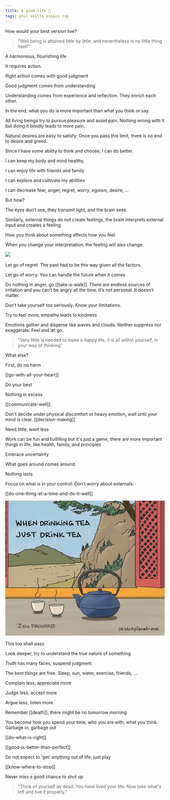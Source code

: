 ```yaml
---
title: A good life 🌱 
tags: phil skills essais top 
---
```


How would your best version live? 

> "Well being is attained little by little, 
> and nevertheless is no little thing itself"  

A harmonious, flourishing life 

It requires action. 

Right action comes with good judgment 

Good judgment comes from understanding 

Understanding comes from experience and reflection. They enrich each other. 

In the end, what you do is more important than what you think or say.

All living beings try to pursue pleasure and avoid pain. Nothing wrong with it but doing it blindly leads to more pain. 

Natural desires are easy to satisfy. Once you pass this limit, there is no end to desire and greed. 

Since I have some ability to think and choose, I can do better. 

I can keep my body and mind healthy. 

I can enjoy life with friends and family 

I can explore and cultivate my abilities

I can decrease fear, anger, regret, worry, egoism, desire, ... 

But how?

The eyes don’t see, they transmit light, and the brain sees. 

Similarly, external things do not create feelings, the brain interprets external input and creates a feeling. 

How you think about something affects how you feel. 

When you change your interpretation, the feeling will also change. 

![](/static/img/notice-when-you-are-happy.png)

Let go of regret. The past had to be this way given all the factors.

Let go of worry. You can handle the future when it comes 

Do nothing in anger, go [[take-a-walk]]. There are endless sources of irritation and you can’t be angry all the time. It’s not personal. It doesn’t matter. 

Don’t take yourself too seriously. Know your limitations. 

Try to feel more, empathy leads to kindness 

Emotions gather and disperse like waves and clouds. Neither suppress nor exaggerate.  Feel and let go. 

> "Very little is needed to make a happy life; 
> it is all within yourself, in your way of thinking"

What else?

First, do no harm 

[[go-with-all-your-heart]]
 
Do your best 

Nothing in excess 

[[communicate-well]]

Don't decide under physical discomfort or heavy emotion, wait until your mind is clear. [[decision-making]]

Need little, want less 

Work can be fun and fulfilling but it's just a game, there are more important things in life, like health, family, and principles  

Embrace uncertainty 

What goes around comes around 

Nothing lasts 

Focus on what is in your control. Don't worry about externals. 

[[do-one-thing-at-a-time-and-do-it-well]]

![](/static/img/just-do-one-thing.png)

This too shall pass 

Look deeper, try to understand the true nature of something 

Truth has many faces, suspend judgment 

The best things are free. Sleep, sun, water, exercise, friends, ... 

Complain less, appreciate more

Judge less, accept more

Argue less, listen more 

Remember [[death]], there might be no tomorrow morning  

You become how you spend your time, who you are with, what you think. Garbage in, garbage out 

[[do-what-is-right]]

[[good-is-better-than-perfect]]

Do not expect to 'get' anything out of life, just play  

[[know-where-to-stop]]

Never miss a good chance to shut up

> "Think of yourself as dead. You have lived your life.  Now take what's left and live it properly." 